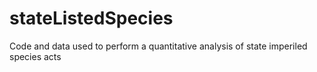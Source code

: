 # stateListedSpecies
Code and data used to perform a quantitative analysis of state imperiled species acts

